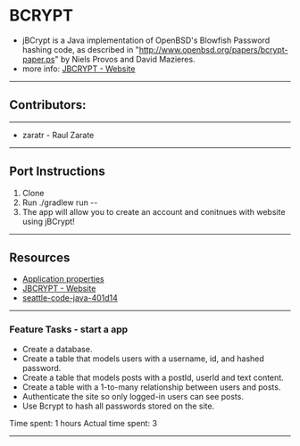 # BCRYPT
- jBCrypt is a Java implementation of OpenBSD's Blowfish Password hashing code, as described in "http://www.openbsd.org/papers/bcrypt-paper.ps" by Niels Provos and David Mazieres.
- more info: [JBCRYPT - Website](https://www.mindrot.org/projects/jBCrypt/)
****
## Contributors:
****
- zaratr - Raul Zarate
****
## Port Instructions 
1. Clone
2. Run ./gradlew run --<args>
3. The app will allow you to create an account and conitnues with website using jBCrypt!
****
## Resources
- [Application properties](lib/src/main/resources/application.properties)
- [JBCRYPT - Website](https://www.mindrot.org/projects/jBCrypt/)
- [seattle-code-java-401d14](https://github.com/codefellows/seattle-code-java-401d14)
****
### Feature Tasks - start a app
- Create a database.
- Create a table that models users with a username, id, and hashed password.
- Create a table that models posts with a postId, userId and text content.
- Create a table with a 1-to-many relationship between users and posts.
- Authenticate the site so only logged-in users can see posts.
- Use Bcrypt to hash all passwords stored on the site.

Time spent: 1 hours
Actual time spent: 3
****

